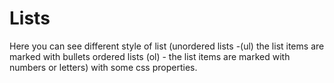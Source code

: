 # Lists

Here you can see different style of list 
(unordered lists -(ul) the list items are marked with bullets
ordered lists (ol) - the list items are marked with numbers or letters) 
with some css properties.
